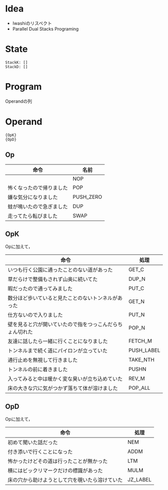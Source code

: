 # Idea

- Iwashiのリスペクト
- Parallel Dual Stacks Programing

# State
```
StackK: []
StackD: []
```

# Program
Operandの列

# Operand
```
{OpK}
{OpD}
```

## Op
|命令|名前|
|-----|-----|
||NOP|
|怖くなったので帰りました|POP|
|嫌な気分になりました|PUSH_ZERO|
|蛙が鳴いたので急ぎました|DUP|
|走ってたら転びました|SWAP|

## OpK
Opに加えて，

|命令|処理|
|-----|-----|
|いつも行く公園に通ったことのない道があった|GET_C|
|草だらけで整備もされず山奥に続いてた|DUP_N|
|暇だったので通ってみました|PUT_C| 
|数分ほど歩いていると見たことのないトンネルがあった|GET_N|
|仕方ないので入りました|PUT_N|
|壁を見ると穴が開いていたので指をつっこんだらちょん切れた|POP_N|
|友達に話したら一緒に行くことになりました|FETCH_M|
|トンネルまで続く道にパイロンが立っていた|PUSH_LABEL|
|通行止めを無視して行きました|TAKE_NTH|
|トンネルの前に着きました|PUSHN|
|入ってみると中は暖かく変な臭いが立ち込めていた|REV_M|
|床の大きな穴に気がつかず落ちて体が溶けました|POP_ALL|

## OpD
Opに加えて，

|命令|処理|
|-----|-----|
|初めて聞いた話だった|NEM|
|付き添いで行くことになった|ADDM|
|怖かったけどその道は行ったことが無かった|LTM|
|横にはビックリマークだけの標識があった|MULM|
|床の穴から助けようとして穴を覗いたら溶けていた|JZ_LABEL|